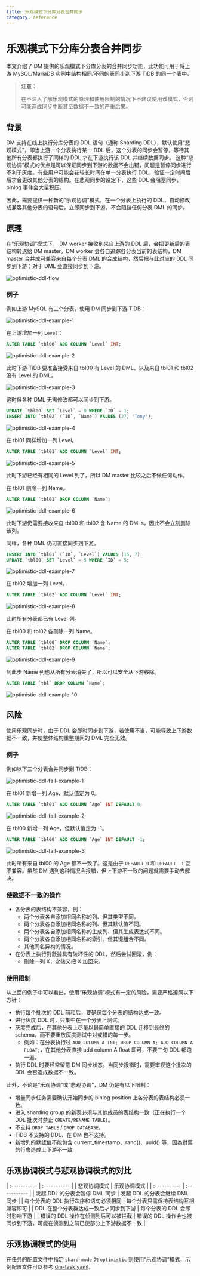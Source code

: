 ```yaml
---
title: 乐观模式下分库分表合并同步
category: reference
---
```


# 乐观模式下分库分表合并同步

本文介绍了 DM 提供的乐观模式下分库分表的合并同步功能，此功能可用于将上游 MySQL/MariaDB 实例中结构相同/不同的表同步到下游 TiDB 的同一个表中。

> **注意：**
>
> 在不深入了解乐观模式的原理和使用限制的情况下不建议使用该模式，否则可能造成同步中断甚至数据不一致的严重后果。

## 背景

DM 支持在线上执行分库分表的 DDL 语句（通称 Sharding DDL），默认使用“悲观模式”，即当上游一个分表执行某一 DDL 后，这个分表的同步会暂停，等待其他所有分表都执行了同样的 DDL 才在下游执行该 DDL 并继续数据同步。
这种“悲观协调”模式的优点是可以保证同步到下游的数据不会出错，问题是暂停同步进行不利于灰度。有些用户可能会花较长时间在单一分表执行 DDL，验证一定时间后后才会更改其他分表的结构。在悲观同步的设定下，这些 DDL 会阻塞同步，binlog 事件会大量积压。

因此，需要提供一种新的“乐观协调”模式，在一个分表上执行的 DDL，自动修改成兼容其他分表的语句后，立即同步到下游，不会阻挡任何分表 DML 的同步。

## 原理

在“乐观协调”模式下， DM worker 接收到来自上游的 DDL 后，会把更新后的表结构转送给 DM master。DM worker 会各自追踪各分表当前的表结构，DM master 合并成可兼容来自每个分表 DML 的合成结构，然后把与此对应的 DDL 同步到下游；对于 DML 会直接同步到下游。

![optimistic-ddl-flow](/media/optimistic-ddl-flow.png)

### 例子

例如上游 MySQL 有三个分表，使用 DM 同步到下游 TiDB：

![optimistic-ddl-example-1](/media/optimistic-ddl-example-1.png)

在上游增加一列 `Level`：

```SQL
ALTER TABLE `tbl00` ADD COLUMN `Level` INT;
```

![optimistic-ddl-example-2](/media/optimistic-ddl-example-2.png)

此时下游 TiDB 要准备接受来自 tbl00 有 Level 的 DML、以及来自 tbl01 和 tbl02 没有 Level 的 DML。

![optimistic-ddl-example-3](/media/optimistic-ddl-example-3.png)

这时候各种 DML 无需修改都可以同步到下游。

```SQL
UPDATE `tbl00` SET `Level` = 9 WHERE `ID` = 1;
INSERT INTO `tbl02` (`ID`, `Name`) VALUES (27, 'Tony');
```

![optimistic-ddl-example-4](/media/optimistic-ddl-example-4.png)

在 tbl01 同样增加一列 Level。

```SQL
ALTER TABLE `tbl01` ADD COLUMN `Level` INT;
```

![optimistic-ddl-example-5](/media/optimistic-ddl-example-5.png)

此时下游已经有相同的 Level 列了，所以 DM master 比较之后不做任何动作。

在 tbl01 刪除一列 Name。

```SQL
ALTER TABLE `tbl01` DROP COLUMN `Name`;
```

![optimistic-ddl-example-6](/media/optimistic-ddl-example-6.png)

此时下游仍需要接收来自 tbl00 和 tbl02 含 Name 的 DMLs，因此不会立刻删除该列。

同样，各种 DML 仍可直接同步到下游。

```SQL
INSERT INTO `tbl01` (`ID`, `Level`) VALUES (15, 7);
UPDATE `tbl00` SET `Level` = 5 WHERE `ID` = 5;
```

![optimistic-ddl-example-7](/media/optimistic-ddl-example-7.png)

在 tbl02 增加一列 Level。

```SQL
ALTER TABLE `tbl02` ADD COLUMN `Level` INT;
```

![optimistic-ddl-example-8](/media/optimistic-ddl-example-8.png)

此时所有分表都已有 Level 列。

在 tbl00 和 tbl02 各刪除一列 Name。

```SQL
ALTER TABLE `tbl00` DROP COLUMN `Name`;
ALTER TABLE `tbl02` DROP COLUMN `Name`;
```

![optimistic-ddl-example-9](/media/optimistic-ddl-example-9.png)

到此步 Name 列也从所有分表消失了，所以可以安全从下游移除。

```SQL
ALTER TABLE `tbl` DROP COLUMN `Name`;
```

![optimistic-ddl-example-10](/media/optimistic-ddl-example-10.png)

## 风险 

使用乐观同步时，由于 DDL 会即时同步到下游，若使用不当，可能导致上下游数据不一致，并使整体结构重整期间的 DML 完全无效。

### 例子

例如以下三个分表合并同步到 TiDB：

![optimistic-ddl-fail-example-1](/media/optimistic-ddl-fail-example-1.png)

在 tbl01 新增一列 Age，默认值定为 0。

```SQL
ALTER TABLE `tbl01` ADD COLUMN `Age` INT DEFAULT 0;
```

![optimistic-ddl-fail-example-2](/media/optimistic-ddl-fail-example-2.png)

 在 tbl00 新增一列 Age，但默认值定为 -1。

```SQL 
ALTER TABLE `tbl00` ADD COLUMN `Age` INT DEFAULT -1;
```

![optimistic-ddl-fail-example-3](/media/optimistic-ddl-fail-example-3.png)

此时所有来自 tbl00 的 Age 都不一致了。这是由于 `DEFAULT 0` 和 `DEFAULT -1` 互不兼容。虽然 DM 遇到这种情况会报错，但上下游不一致的问题就需要手动去解决。

### 使数据不一致的操作

- 各分表的表结构不兼容，例：
    - 两个分表各自添加相同名称的列、但其类型不同。
    - 两个分表各自添加相同名称的列、但其默认值不同。
    - 两个分表各自添加相同名称的生成列、但其生成表达式不同。
    - 两个分表各自添加相同名称的索引、但其键组合不同。
    - 其他同名异构的情况。
- 在分表上执行對數據具有破坏性的 DDL，然后尝试回滚，例：
    - 刪除一列 X，之後又把 X 加回來。

### 使用限制

从上面的例子中可以看出，使用“乐观协调”模式有一定的风险，需要严格遵照以下方针：

- 执行每个批次的 DDL 前和后，要确保每个分表的结构达成一致。
- 进行灰度 DDL 时，只集中在一个分表上测试。
- 灰度完成后，在其他分表上尽量以最简单直接的 DDL 迁移到最终的 schema，而不要重放灰度测试中对或错的每一步。
    - 例如：在分表执行过 `ADD COLUMN A INT; DROP COLUMN A; ADD COLUMN A FLOAT;`，在其他分表直接 add column A float 即可，不要三句 DDL 都跑一遍。
- 执行 DDL 时要经常留意 DM 同步状态。当同步报错时，需要审视这个批次的 DDL 会否造成数据不一致。

此外，不论是“乐观协调”或“悲观协调”，DM 仍是有以下限制：

- 增量同步任务需要确认开始同步的 binlog position 上各分表的表结构必须一致。
- 进入 sharding group 的新表必须与其他成员的表结构一致（正在执行一个 DDL 批次时禁止 `CREATE/RENAME TABLE`）。
- 不支持 `DROP TABLE` / `DROP DATABASE`。
- TiDB 不支持的 DDL、在 DM 也不支持。
- 新增列的默認值不能包含 current_timestamp、rand()、uuid() 等，因為對舊的行會造成上下游不一致

## 乐观协调模式与悲观协调模式的对比

| :----------- | :----------- |
| 悲观协调模式   | 乐观协调模式   |
| :----------- | :----------- |
| 发起 DDL 的分表会暂停 DML 同步 | 发起 DDL 的分表会继续 DML 同步 |
| 每个分表的 DDL 执行次序和语句必须相同 | 每个分表只需保持表结构互相兼容即可 |
| DDL 在整个分表群达成一致后才同步到下游 | 每个分表的 DDL 会即时影响下游 |
| 错误的 DDL 操作在侦测到后可以被拦截 | 错误的 DDL 操作会也被同步到下游，可能在侦测到之前已使部分上下游数据不一致 |

## 乐观协调模式的使用

在任务的配置文件中指定 `shard-mode` 为 `optimistic` 则使用“乐观协调”模式，示例配置文件可以参考 [dm-task.yaml](https://github.com/pingcap/dm/blob/95d37b4f8cf36c5da84714f9c25d7502028bc835/tests/sequence_sharding_optimistic/conf/dm-task.yaml)。